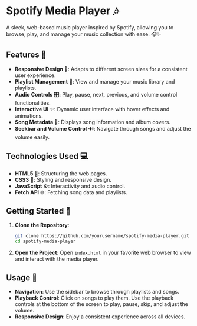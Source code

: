 # Spotify Media Player 🎶

A sleek, web-based music player inspired by Spotify, allowing you to browse, play, and manage your music collection with ease. 🎧✨

## Features 🌟
- **Responsive Design** 📱: Adapts to different screen sizes for a consistent user experience.
- **Playlist Management** 🎼: View and manage your music library and playlists.
- **Audio Controls** 🎛️: Play, pause, next, previous, and volume control functionalities.
- **Interactive UI** ✨: Dynamic user interface with hover effects and animations.
- **Song Metadata** 📝: Displays song information and album covers.
- **Seekbar and Volume Control** 🔊: Navigate through songs and adjust the volume easily.

## Technologies Used 💻
- **HTML5** 📝: Structuring the web pages.
- **CSS3** 🎨: Styling and responsive design.
- **JavaScript** ⚙️: Interactivity and audio control.
- **Fetch API** 🌐: Fetching song data and playlists.

## Getting Started 🚀
1. **Clone the Repository**:
   ```bash
   git clone https://github.com/yourusername/spotify-media-player.git
   cd spotify-media-player
   ```
2. **Open the Project**:
   Open `index.html` in your favorite web browser to view and interact with the media player.

## Usage 🎵
- **Navigation**: Use the sidebar to browse through playlists and songs.
- **Playback Control**: Click on songs to play them. Use the playback controls at the bottom of the screen to play, pause, skip, and adjust the volume.
- **Responsive Design**: Enjoy a consistent experience across all devices.
